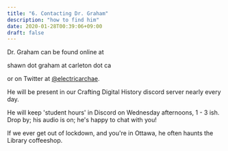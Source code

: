 ```yaml
---
title: "6. Contacting Dr. Graham"
description: "how to find him"
date: 2020-01-28T00:39:06+09:00
draft: false
---
```


Dr. Graham can be found online at

shawn dot graham at carleton dot ca

or on Twitter at [@electricarchae](http://twitter.com/electricarchaeo).

He will be present in our Crafting Digital History discord server nearly every day.

He will keep 'student hours' in Discord on Wednesday afternoons, 1 - 3 ish. Drop by; his audio is on; he's happy to chat with you!

If we ever get out of lockdown, and you're in Ottawa, he often haunts the Library coffeeshop.
